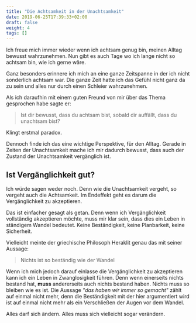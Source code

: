 ```yaml
---
title: "Die Achtsamkeit in der Unachtsamkeit"
date: 2019-06-25T17:39:33+02:00
draft: false
weight: 4
tags: []
---
```


Ich freue mich immer wieder wenn ich achtsam genug bin, meinen Alltag bewusst wahrzunehmen. Nun gibt es auch Tage wo ich lange nicht so achtsam bin, wie ich gerne wäre.

Ganz besonders erinnere ich mich an eine ganze Zeitspanne in der ich nicht sonderlich achtsam war. Die ganze Zeit hatte ich das Gefühl nicht ganz da zu sein und alles nur durch einen Schleier wahrzunehmen.

Als ich daraufhin mit einem guten Freund von mir über das Thema gesprochen habe sagte er:

> Ist dir bewusst, dass du achtsam bist, sobald dir auffällt, dass du unachtsam bist?

Klingt erstmal paradox.

Dennoch finde ich das eine wichtige Perspektive, für den Alltag. Gerade in Zeiten der Unachtsamkeit mache ich mir dadurch bewusst, dass auch der Zustand der Unachtsamkeit vergänglich ist.


## Ist Vergänglichkeit gut?

Ich würde sagen weder noch. Denn wie die Unachtsamkeit vergeht, so vergeht auch die Achtsamkeit. Im Endeffekt geht es darum die Vergänglichkeit zu akzeptieren.

Das ist einfacher gesagt als getan. Denn wenn ich Vergänglichkeit vollständig akzeptieren möchte, muss mir klar sein, dass dies ein Leben in ständigem Wandel bedeutet. Keine Beständigkeit, keine Planbarkeit, keine Sicherheit.

Vielleicht meinte der griechische Philosoph Heraklit genau das mit seiner Aussage:

> Nichts ist so beständig wie der Wandel

Wenn ich mich jedoch darauf einlasse die Vergänglichkeit zu akzeptieren kann ich ein Leben in Zwanglosigkeit führen. Denn wenn einerseits nichts bestand hat, **muss** andererseits auch nichts bestand haben. Nichts muss so bleiben wie es ist. Die Aussage _"das haben wir immer so gemacht"_ zählt auf einmal nicht mehr, denn die Beständigkeit mit der hier argumentiert wird ist auf einmal nicht mehr als ein Verschließen der Augen vor dem Wandel.

Alles darf sich ändern. Alles muss sich vielleicht sogar verändern.